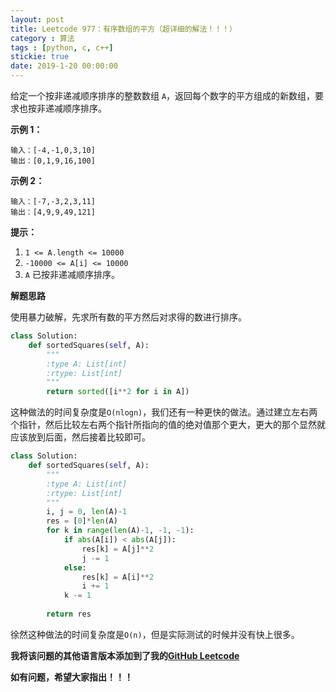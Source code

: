 ```yaml
---
layout: post
title: Leetcode 977：有序数组的平方（超详细的解法！！！）
category : 算法
tags : [python, c, c++]
stickie: true
date: 2019-1-20 00:00:00
---
```


给定一个按非递减顺序排序的整数数组 `A`，返回每个数字的平方组成的新数组，要求也按非递减顺序排序。

**示例 1：**

```
输入：[-4,-1,0,3,10]
输出：[0,1,9,16,100]
```

**示例 2：**

```
输入：[-7,-3,2,3,11]
输出：[4,9,9,49,121]
```

**提示：**

1. `1 <= A.length <= 10000`
2. `-10000 <= A[i] <= 10000`
3. `A` 已按非递减顺序排序。

**解题思路**

使用暴力破解，先求所有数的平方然后对求得的数进行排序。

```python
class Solution:
    def sortedSquares(self, A):
        """
        :type A: List[int]
        :rtype: List[int]
        """
        return sorted([i**2 for i in A])
```

这种做法的时间复杂度是`O(nlogn)`，我们还有一种更快的做法。通过建立左右两个指针，然后比较左右两个指针所指向的值的绝对值那个更大，更大的那个显然就应该放到后面，然后接着比较即可。

```python
class Solution:
    def sortedSquares(self, A):
        """
        :type A: List[int]
        :rtype: List[int]
        """
        i, j = 0, len(A)-1
        res = [0]*len(A)
        for k in range(len(A)-1, -1, -1):
            if abs(A[i]) < abs(A[j]):
                res[k] = A[j]**2
                j -= 1
            else:
                res[k] = A[i]**2
                i += 1
            k -= 1
                
        return res
```

徐然这种做法的时间复杂度是`O(n)`，但是实际测试的时候并没有快上很多。

**我将该问题的其他语言版本添加到了我的[GitHub Leetcode](https://github.com/luliyucoordinate/Leetcode)**

**如有问题，希望大家指出！！！**